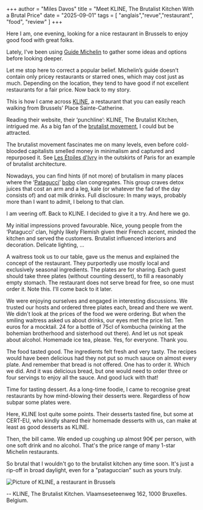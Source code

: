 +++
author = "Miles Davos"
title = "Meet KLINE, The Brutalist Kitchen With a Brutal Price"
date = "2025-09-01"
tags = [
    "anglais","revue","restaurant", "food", "review"
]
+++

Here I am, one evening, looking for a nice restaurant in Brussels to enjoy good food with great folks.

Lately, I've been using [Guide Michelin](https://guide.michelin.com/) to gather some ideas and options before looking deeper.

Let me stop here to correct a popular belief. Michelin’s guide doesn’t contain only pricey restaurants or starred ones, which may cost just as much. Depending on the location, they tend to have good if not excellent restaurants for a fair price. Now back to my story.

This is how I came across [KLINE](https://kline.brussels/), a restaurant that you can easily reach walking from Brussels’ Place Sainte-Catherine.

Reading their website, their ‘punchline’: KLINE, The Brutalist Kitchen, intrigued me. As a big fan of the [brutalist movement](https://en.wikipedia.org/wiki/Brutalist_architecture), I could but be attracted.

The brutalist movement fascinates me on many levels, even before cold-blooded capitalists smelled money in minimalism and captured and repurposed it. See [Les Étoiles d'Ivry](https://i.ytimg.com/vi/sbqSG6een1o/maxresdefault.jpg) in the outskirts of Paris for an example of brutalist architecture.

Nowadays, you can find hints (if not more) of brutalism in many places where the ‘[Patagucci](https://www.reddit.com/r/PatagoniaClothing/comments/1ar8lxn/patagucci/)’ [bobo](https://www.merriam-webster.com/dictionary/bobo) clan congregates. This group craves detox juices that cost an arm and a leg, kale (or whatever the fad of the day consists of) and oat milk drinks. Full disclosure: In many ways, probably more than I want to admit, I belong to that clan.

I am veering off. Back to KLINE. I decided to give it a try. And here we go.

My initial impressions proved favourable. Nice, young people from the ‘Patagucci’ clan, highly likely Flemish given their French accent, minded the kitchen and served the customers. Brutalist influenced interiors and decoration. Delicate lighting, ...

A waitress took us to our table, gave us the menus and explained the concept of the restaurant. They purportedly use mostly local and exclusively seasonal ingredients. The plates are for sharing. Each guest should take three plates (without counting dessert), to fill a reasonably empty stomach. The restaurant does not serve bread for free, so one must order it. Note this. I'll come back to it later.

We were enjoying ourselves and engaged in interesting discussions. We trusted our hosts and ordered three plates each, bread and there we went. We didn't look at the prices of the food we were ordering. But when the smiling waitress asked us about drinks, our eyes met the price list. Ten euros for a mocktail. 24 for a bottle of 75cl of kombucha (winking at the bohemian brotherhood and sisterhood out there). And let us not speak about alcohol. Homemade ice tea, please. Yes, for everyone. Thank you.

The food tasted good. The ingredients felt fresh and very tasty. The recipes would have been delicious had they not put so much sauce on almost every plate. And remember that bread is not offered. One has to order it. Which we did. And it was delicious bread, but one would need to order three or four servings to enjoy all the sauce. And good luck with that!

Time for tasting dessert. As a long-time foodie, I came to recognise great restaurants by how mind-blowing their desserts were. Regardless of how subpar some plates were.

Here, KLINE lost quite some points. Their desserts tasted fine, but some at CERT-EU, who kindly shared their homemade desserts with us, can make at least as good desserts as KLINE.

Then, the bill came. We ended up coughing up almost 90€ per person, with one soft drink and no alcohol. That's the price range of many 1-star Michelin restaurants.

So brutal that I wouldn't go to the brutalist kitchen any time soon. It's just a rip-off in broad daylight, even for a "pataguccian" such as yours truly.

![Picture of KLINE, a restaurant in Brussels](/images/kline-brutal-brutalist.jpg)

--
KLINE, The Brutalist Kitchen. Vlaamseseteenweg 162, 1000 Bruxelles. Belgium.
